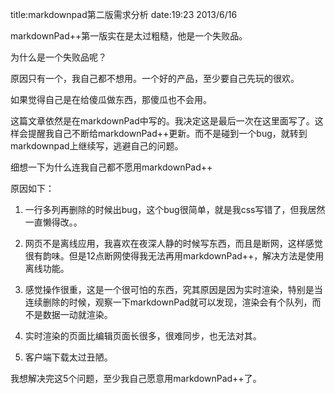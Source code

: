 title:markdownpad第二版需求分析
date:19:23 2013/6/16

markdownPad++第一版实在是太过粗糙，他是一个失败品。

为什么是一个失败品呢？

原因只有一个，我自己都不想用。一个好的产品，至少要自己先玩的很欢。

如果觉得自己是在给傻瓜做东西，那傻瓜也不会用。

这篇文章依然是在markdownPad中写的。我决定这是最后一次在这里面写了。这样会提醒我自己不断给markdownPad++更新。而不是碰到一个bug，就转到markdownpad上继续写，逃避自己的问题。

细想一下为什么连我自己都不愿用markdownPad++

原因如下：

1. 一行多列再删除的时候出bug，这个bug很简单，就是我css写错了，但我居然一直懒得改。。

2. 网页不是离线应用，我喜欢在夜深人静的时候写东西，而且是断网，这样感觉很有韵味。但是12点断网使得我无法再用markdownPad++，解决方法是使用离线功能。

3. 感觉操作很重，这是一个很可怕的东西，究其原因是因为实时渲染，特别是当连续删除的时候，观察一下markdownPad就可以发现，渲染会有个队列，而不是数据一动就渲染。

4. 实时渲染的页面比编辑页面长很多，很难同步，也无法对其。

5. 客户端下载太过丑陋。

我想解决完这5个问题，至少我自己愿意用markdownPad++了。